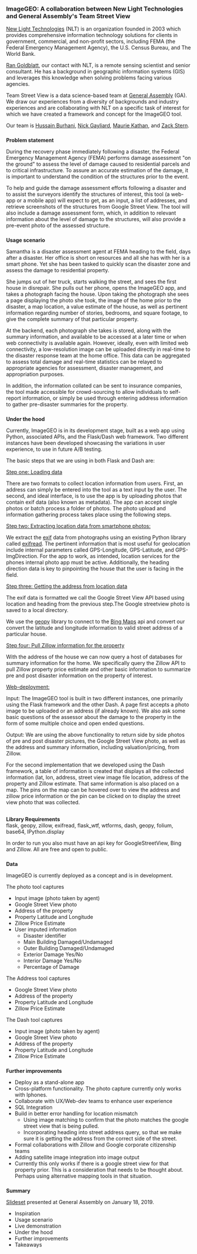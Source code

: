 ### **ImageGEO: A collaboration between New Light Technologies and General Assembly's Team Street View**

[New Light Technologies](https://www.newlight.com/) (NLT) is an organization founded in 2003 which provides comprehensive information technology solutions for clients in government, commercial, and non-profit sectors, including FEMA (the Federal Emergency Management Agency), the U.S. Census Bureau, and The World Bank.

[Ran Goldblatt](https://www.linkedin.com/in/ran-goldblatt-34365886/), our contact with NLT, is a remote sensing scientist and senior consultant. He has a background in geographic information systems (GIS) and leverages this knowledge when solving problems facing various agencies.

Team Street View is a data science-based team at [General Assembly](https://generalassemb.ly/) (GA). We draw our experiences from a diversity of backgrounds and industry experiences and are collaborating with NLT on a specific task of interest for which we have created a framework and concept for the ImageGEO tool.

Our team is [Hussain Burhani](https://www.linkedin.com/in/hussain-burhani/), [Nick Gayliard](https://www.linkedin.com/in/nick-gayliard/), [Maurie Kathan](https://www.linkedin.com/in/maurie-kathan-17b67040/), and [Zack Stern](https://www.linkedin.com/in/zachary-j-stern/).


###
**Problem statement**

During the recovery phase immediately following a disaster, the Federal Emergency Management Agency (FEMA) performs damage assessment "on the ground" to assess the level of damage caused to residential parcels and to critical infrastructure. To assure an accurate estimation of the damage, it is important to understand the condition of the structures prior to the event.

To help and guide the damage assessment efforts following a disaster and to assist the surveyors identify the structures of interest, this tool (a web-app or a mobile app) will expect to get, as an input, a list of addresses, and retrieve screenshots of the structures from Google Street View. The tool will also include a damage assessment form, which, in addition to relevant information about the level of damage to the structures, will also provide a pre-event photo of the assessed structure.


###
**Usage scenario**

Samantha is a disaster assessment agent at FEMA heading to the field, days after a disaster. Her office is short on resources and all she has with her is a smart phone. Yet she has been tasked to quickly scan the disaster zone and assess the damage to residential property.

She jumps out of her truck, starts walking the street, and sees the first house in disrepair. She pulls out her phone, opens the ImageGEO app, and takes a photograph facing the house. Upon taking the photograph she sees a page displaying the photo she took, the image of the home prior to the disaster, a map location, a value estimate of the house, as well as pertinent information regarding number of stories, bedrooms, and square footage, to give the complete summary of that particular property.

At the backend, each photograph she takes is stored, along with the summary information, and available to be accessed at a later time or when web connectivity is available again. However, ideally, even with limited web connectivity, a low-resolution image can be uploaded directly in real-time to the disaster response team at the home office. This data can be aggregated to assess total damage and real-time statistics can be relayed to appropriate agencies for assessment, disaster management, and appropriation purposes.

In addition, the information collated can be sent to insurance companies, the tool made accessible for crowd-sourcing to allow individuals to self-report information, or simply be used through entering address information to gather pre-disaster summaries for the property.


###
**Under the hood**

Currently, ImageGEO is in its development stage, built as a web app using Python, associated APIs, and the Flask/Dash web framework. Two different instances have been developed showcasing the variations in user experience, to use in future A/B testing.

The basic steps that we are using in both Flask and Dash are:

<span style="text-decoration:underline;">Step one: Loading data</span>

There are two formats to collect location information from users. First, an address can simply be entered into the tool as a text input by the user. The second, and ideal interface, is to use the app is by uploading photos that contain exif data (also known as metadata).  The app can accept single photos or batch process a folder of photos.  The photo upload and information gathering process takes place using the following steps.

<span style="text-decoration:underline;">Step two: Extracting location data from smartphone photos:</span>

We extract the [exif](https://www.sno.phy.queensu.ca/~phil/exiftool/TagNames/EXIF.html) data from photographs using an existing Python library called [exifread](https://pypi.org/project/ExifRead/). The pertinent information that is most useful for geolocation include internal parameters called GPS-Longitude, GPS-Latitude, and GPS-ImgDirection. For the app to work, as intended, location services for the phones internal photo app must be active.  Additionally, the heading direction data is key to pinpointing the house that the user is facing in the field.   

<span style="text-decoration:underline;">Step three: Getting the address from location data</span>

The exif data is formatted we call the Google Street View API based using location and heading from the previous step.The Google streetview photo is saved to a local directory.

We use the [geopy](https://geopy.readthedocs.io/en/stable/) library to connect to the  [Bing Maps](https://www.bing.com/maps) api and convert our convert the latitude and longitude information to valid street address of a particular house.

<span style="text-decoration:underline;">Step four: Pull Zillow information for the property</span>

With the address of the house we can now query a host of databases for summary information for the home. We specifically query the Zillow API to pull Zillow property price estimate and other basic information to summarize pre and post disaster information on the property of interest.

<span style="text-decoration:underline;">Web-deployment:</span>

Input: The ImageGEO tool is built in two different instances, one primarily using the Flask framework and the other Dash. A page first accepts a photo image to be uploaded or an address (if already known). We also ask some basic questions of the assessor about the damage to the property in the form of some multiple choice and open ended questions.

Output: We are using the above functionality to return side by side photos of pre and post disaster pictures, the Google Street View photo, as well as the address and summary information, including valuation/pricing, from Zillow.

For the second implementation that we developed using the Dash framework, a table of information is created that displays all the collected information (lat, lon, address, street view image file location, address of the property and Zillow estimate.  That same information is also placed on a map.  The pins on the map can be hovered over to view the address and zillow price information or the pin can be clicked on to display the street view photo that was collected.  

##
**Library Requirements**  
flask, geopy, zillow, exifread, flask_wtf, wtforms, dash, geopy, folium, base64, IPython.display

In order to run you also must have an api key for GoogleStreetView, Bing and Zillow. All are free and open to public.


###
**Data**

ImageGEO is currently deployed as a concept and is in development.

The photo tool captures

*   Input image (photo taken by agent)
*   Google Street View photo
*   Address of the property
*   Property Latitude and Longitude
*   Zillow Price Estimate
*   User imputed information
    *   Disaster identifier
    *   Main Building Damaged/Undamaged
    *   Outer Building Damaged/Undamaged
    *   Exterior Damage Yes/No
    *   Interior Damage Yes/No
    *   Percentage of Damage

The Address tool captures

*   Google Street View photo
*   Address of the property
*   Property Latitude and Longitude
*   Zillow Price Estimate

The Dash tool captures

*   Input image (photo taken by agent)
*   Google Street View photo
*   Address of the property
*   Property Latitude and Longitude
*   Zillow Price Estimate

###
**Further improvements**

*   Deploy as a stand-alone app
*   Cross-platform functionality. The photo capture currently only works with Iphones.
*   Collaborate with UX/Web-dev teams to enhance user experience
*   SQL Integration
*   Build in better error handling for location mismatch
    *   Using image matching to confirm that the photo matches the google street view that is being pulled.
    *   Incorporating heading into street address query, so that we make sure it is getting the address from the correct side of the street.
*   Formal collaborations with Zillow and Google corporate citizenship teams
*   Adding satellite image integration into image output
*   Currently this only works if there is a google street view for that property prior. This is a consideration that needs to be thought about. Perhaps using alternative mapping tools in that situation.

###
**Summary**

[Slideset](./slides/teamstreetview_slides.pdf) presented at General Assembly on January 18, 2019.

*   Inspiration
*   Usage scenario
*   Live demonstration
*   Under the hood
*   Further improvements
*   Takeaways
